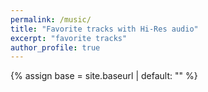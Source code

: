 ```yaml
---
permalink: /music/
title: "Favorite tracks with Hi-Res audio"
excerpt: "favorite tracks"
author_profile: true
---
```


{% assign base = site.baseurl | default: "" %}

<!-- 注入 baseurl 给外部 JS 使用 -->
<script>window.__BASE__ = "{{ base }}";</script>

<!-- APlayer 样式 -->
<link rel="stylesheet" href="https://cdn.jsdelivr.net/npm/aplayer/dist/APlayer.min.css">

<style>
  .music-container{ max-width:980px; margin:1.5rem auto; padding:0 1rem; }
  .aplayer{ box-shadow:0 8px 24px rgba(0,0,0,.06); border:1px solid #e5e7eb; border-radius:1rem; }
  .aplayer .aplayer-list{ max-height:420px; }

  .fallback{ display:none; margin-top:1rem; }
  .fallback .card{
    border:1px solid #e5e7eb; border-radius:1rem; padding:1rem;
    box-shadow:0 8px 24px rgba(0,0,0,.06);
  }
  .fallback .row{ display:flex; gap:1rem; align-items:center; }
  .fallback img{ width:120px; height:120px; border-radius:.75rem; object-fit:cover; }
</style>

<div class="music-container">
  <div id="aplayer"></div>

  <!-- Fallback 原生播放器 -->
  <div id="fallback" class="fallback">
    <div class="card">
      <div class="row">
        <img id="fb-cover" alt="cover">
        <div>
          <div id="fb-title" style="font-weight:700">Title</div>
          <div id="fb-artist" style="color:#6b7280;margin-bottom:.5rem">Artist</div>
          <audio id="fb-audio" controls preload="metadata" style="width:100%">
            <source id="fb-src" type="audio/wav">
          </audio>
          <div style="color:#6b7280;font-size:.85rem;margin-top:.25rem">
            Using fallback player (CDN blocked or JS failed).
          </div>
        </div>
      </div>
    </div>
  </div>
</div>

<script id="music-config" type="application/json">
{
  "tracks": [
    { "name": "Somniomancer", "artist": "Crywolf", "file": "Somniomancer.wav", "cover": "Somniomancer.jpg" },
    { "name": "Abnormal Spectrum", "artist": "Camilo Forero", "file": "Abnormal Spectrum.wav", "cover": "Abnormal Spectrum.png" },
    { "name": "Erlkonig", "artist": "Cody Matthew Johnson", "file": "Erlkonig.wav", "cover": "Erlkonig.jpg" },
    { "name": "Forever Breath", "artist": "YU", "file": "Brokenrec.wav", "cover": "Brokenrec.png" },
    { "name": "Arrived", "artist": "Masanori Akita", "file": "Arrived.wav", "cover": "Arrived.jpg" },
    { "name": "I Will Touch the Sky", "artist": "Edine", "file": "I Will Touch the Sky.wav","cover": "I Will Touch the Sky.jpg" },
    { "name": "Sanctuary Inside", "artist": "chengcheng", "file": "Sanctuary Inside.wav",  "cover": "Sanctuary Inside.png" }
  ]
}
</script>

<script src="https://cdn.jsdelivr.net/npm/aplayer/dist/APlayer.min.js"></script>
<script src="{{ base }}/assets/js/music.js"></script>
